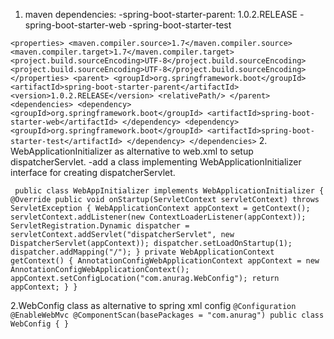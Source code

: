 1. maven dependencies:
   -spring-boot-starter-parent: 1.0.2.RELEASE
   -spring-boot-starter-web
   -spring-boot-starter-test

`
    <properties>
        <maven.compiler.source>1.7</maven.compiler.source>
        <maven.compiler.target>1.7</maven.compiler.target>
        <project.build.sourceEncoding>UTF-8</project.build.sourceEncoding>
        <project.build.sourceEncoding>UTF-8</project.build.sourceEncoding>
    </properties>
    <parent>
        <groupId>org.springframework.boot</groupId>
        <artifactId>spring-boot-starter-parent</artifactId>
        <version>1.0.2.RELEASE</version>
        <relativePath/>
    </parent>
    <dependencies>
        <dependency>
            <groupId>org.springframework.boot</groupId>
            <artifactId>spring-boot-starter-web</artifactId>
        </dependency>
        <dependency>
            <groupId>org.springframework.boot</groupId>
            <artifactId>spring-boot-starter-test</artifactId>
        </dependency>
    </dependencies>
`
2. WebApplicationInitializer as alternative to web.xml to setup dispatcherServlet.
-add a class implementing WebApplicationInitializer interface for creating dispatcherServlet.


` 
public class WebAppInitializer implements WebApplicationInitializer {
    @Override
    public void onStartup(ServletContext servletContext) throws ServletException {
        WebApplicationContext appContext = getContext();
        servletContext.addListener(new ContextLoaderListener(appContext));
        ServletRegistration.Dynamic dispatcher = servletContext.addServlet("dispatcherServlet", new DispatcherServlet(appContext));
        dispatcher.setLoadOnStartup(1);
        dispatcher.addMapping("/");
    }
    private WebApplicationContext getContext() {
        AnnotationConfigWebApplicationContext appContext = new AnnotationConfigWebApplicationContext();
        appContext.setConfigLocation("com.anurag.WebConfig");
        return appContext;
    }
}
`

2.WebConfig class as alternative to spring xml config
`
@Configuration
@EnableWebMvc
@ComponentScan(basePackages = "com.anurag")
public class WebConfig {
}
`
